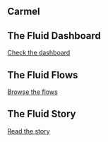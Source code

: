 ## Carmel

## The Fluid Dashboard

[Check the dashboard](dashboard)

## The Fluid Flows

[Browse the flows](flows)

## The Fluid Story

[Read the story](story)
